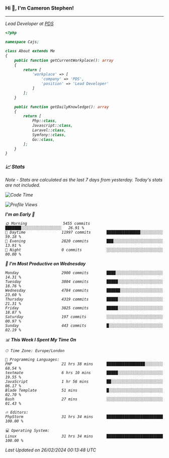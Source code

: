 ### Hi 👋, I'm Cameron Stephen!
<hr>
<p><em>Lead Developer at <a href="https://prindatasolutions.co.uk">PDS</a></p>


```php
<?php

namespace Cajs;

class About extends Me
{
    public function getCurrentWorkplace(): array
    {
        return [
            'workplace' => [
                'company' => 'PDS',
                'position' => 'Lead Developer'
            ]
        ];
    }

    public function getDailyKnowledge(): array
    {
        return [
            Php::class,
            Javascript::class,
            Laravel::class,
            Symfony::class,
            Go::class,
        ];
    }
}
```

### 📈 Stats
<p><em>Note - Stats are calculated as the last 7 days from yesterday. Today's stats are not included.</em></p>


<!--START_SECTION:waka-->
![Code Time](http://img.shields.io/badge/Code%20Time-3%2C698%20hrs%202%20mins-blue)

![Profile Views](http://img.shields.io/badge/Profile%20Views-0-blue)

**I'm an Early 🐤** 

```text
🌞 Morning                5455 commits        ███████░░░░░░░░░░░░░░░░░░   26.91 % 
🌆 Daytime                11997 commits       ███████████████░░░░░░░░░░   59.18 % 
🌃 Evening                2820 commits        ███░░░░░░░░░░░░░░░░░░░░░░   13.91 % 
🌙 Night                  0 commits           ░░░░░░░░░░░░░░░░░░░░░░░░░   00.00 % 
```
📅 **I'm Most Productive on Wednesday** 

```text
Monday                   2900 commits        ████░░░░░░░░░░░░░░░░░░░░░   14.31 % 
Tuesday                  3804 commits        █████░░░░░░░░░░░░░░░░░░░░   18.76 % 
Wednesday                4784 commits        ██████░░░░░░░░░░░░░░░░░░░   23.60 % 
Thursday                 4319 commits        █████░░░░░░░░░░░░░░░░░░░░   21.31 % 
Friday                   3825 commits        █████░░░░░░░░░░░░░░░░░░░░   18.87 % 
Saturday                 197 commits         ░░░░░░░░░░░░░░░░░░░░░░░░░   00.97 % 
Sunday                   443 commits         █░░░░░░░░░░░░░░░░░░░░░░░░   02.19 % 
```


📊 **This Week I Spent My Time On** 

```text
🕑︎ Time Zone: Europe/London

💬 Programming Languages: 
PHP                      21 hrs 38 mins      █████████████████░░░░░░░░   68.54 % 
textmate                 6 hrs 10 mins       █████░░░░░░░░░░░░░░░░░░░░   19.55 % 
JavaScript               1 hr 56 mins        ██░░░░░░░░░░░░░░░░░░░░░░░   06.17 % 
Blade Template           51 mins             █░░░░░░░░░░░░░░░░░░░░░░░░   02.70 % 
Bash                     27 mins             ░░░░░░░░░░░░░░░░░░░░░░░░░   01.43 % 

🔥 Editors: 
PhpStorm                 31 hrs 34 mins      █████████████████████████   100.00 % 

💻 Operating System: 
Linux                    31 hrs 34 mins      █████████████████████████   100.00 % 
```


 Last Updated on 26/02/2024 00:13:48 UTC
<!--END_SECTION:waka-->
